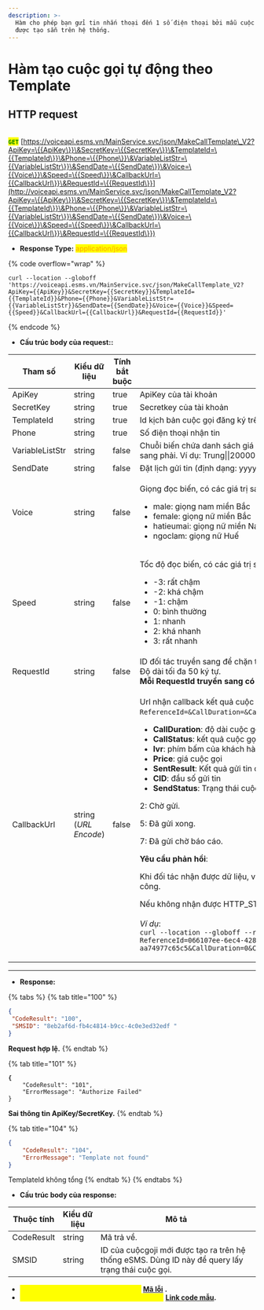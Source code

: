 ```yaml
---
description: >-
  Hàm cho phép bạn gửi tin nhắn thoại đến 1 số điện thoại bởi mẫu cuộc gọi đã
  được tạo sẵn trên hệ thống.
---
```


# Hàm tạo cuộc gọi tự động theo Template

## HTTP request

\
<mark style="color:green;">**`GET`**</mark> [https://voiceapi.esms.vn/MainService.svc/json/MakeCallTemplate\_V2?ApiKey=\{{ApiKey\}}\&SecretKey=\{{SecretKey\}}\&TemplateId=\{{TemplateId\}}\&Phone=\{{Phone\}}\&VariableListStr=\{{VariableListStr\}}\&SendDate=\{{SendDate\}}\&Voice=\{{Voice\}}\&Speed=\{{Speed\}}\&CallbackUrl=\{{CallbackUrl\}}\&RequestId=\{{RequestId\}}](http://voiceapi.esms.vn/MainService.svc/json/MakeCallTemplate_V2?ApiKey=\{{ApiKey\}}\&SecretKey=\{{SecretKey\}}\&TemplateId=\{{TemplateId\}}\&Phone=\{{Phone\}}\&VariableListStr=\{{VariableListStr\}}\&SendDate=\{{SendDate\}}\&Voice=\{{Voice\}}\&Speed=\{{Speed\}}\&CallbackUrl=\{{CallbackUrl\}}\&RequestId=\{{RequestId\}})

* **Response Type:** <mark style="color:orange;">application/json</mark>

{% code overflow="wrap" %}
```
curl --location --globoff 'https://voiceapi.esms.vn/MainService.svc/json/MakeCallTemplate_V2?ApiKey={{ApiKey}}&SecretKey={{SecretKey}}&TemplateId={{TemplateId}}&Phone={{Phone}}&VariableListStr={{VariableListStr}}&SendDate={{SendDate}}&Voice={{Voice}}&Speed={{Speed}}&CallbackUrl={{CallbackUrl}}&RequestId={{RequestId}}'
```
{% endcode %}

* **Cấu trúc body của request::**

<table><thead><tr><th width="169">Tham số</th><th width="143">Kiểu dữ liệu</th><th width="134" data-type="checkbox">Tính bắt buộc</th><th>Mô tả</th></tr></thead><tbody><tr><td>ApiKey</td><td>string</td><td>true</td><td>ApiKey của tài khoản</td></tr><tr><td>SecretKey</td><td>string</td><td>true</td><td>Secretkey của tài khoản</td></tr><tr><td>TemplateId</td><td>string</td><td>true</td><td>Id kịch bản cuộc gọi đăng ký trên trang account.esms.vn</td></tr><tr><td>Phone</td><td>string</td><td>true</td><td>Số điện thoại nhận tin</td></tr><tr><td>VariableListStr</td><td>string</td><td>false</td><td>Chuỗi biến chứa danh sách giá trị các biến của mẫu cuộc gọi, cách nhau bởi dấu “||”, thứ tự các biến từ trái sang phải. Ví dụ: Trung||20000 (Giá trị biến 1: Trung, Giá trị biến 2: 20000)</td></tr><tr><td>SendDate</td><td>string</td><td>false</td><td>Đặt lịch gửi tin (định dạng: yyyy/MM/dd hh:mm:ss) Ví dụ: 2017/12/12 14:00:00</td></tr><tr><td>Voice</td><td>string</td><td>false</td><td><p></p><p>Giọng đọc biến, có các giá trị sau đây:</p><ul><li>male: giọng nam miền Bắc</li><li>female: giọng nữ miền Bắc</li><li>hatieumai: giọng nữ miền Nam</li><li>ngoclam: giọng nữ Huế</li></ul></td></tr><tr><td>Speed</td><td>string</td><td>false</td><td><p></p><p>Tốc độ đọc biến, có các giá trị sau đây:</p><ul><li>-3: rất chậm</li><li>-2: khá chậm</li><li>-1: chậm</li><li>0: bình thường</li><li>1: nhanh</li><li>2: khá nhanh</li><li>3: rất nhanh</li></ul></td></tr><tr><td>RequestId</td><td>string</td><td>false</td><td>ID đối tác truyền sang để chặn trùng và đối soát khi cần.<br>Độ dài tối đa 50 ký tự.<br><strong>Mỗi RequestId truyền sang có hiệu lực chặn trong 24h.</strong></td></tr><tr><td>CallbackUrl</td><td>string (<em>URL Encode</em>)</td><td>false</td><td><p></p><p>Url nhận callback kết quả cuộc gọi (mẫu: <code>https://{{Your_API_Domain}}/Esms/ReceiveVocieCallback?ReferenceId=&#x26;CallDuration=&#x26;CallStatus=&#x26;Ivr=&#x26;Price=&#x26;SentResult=&#x26;CID=&#x26;SendStatus=</code>)</p><ul><li><strong>CallDuration</strong>: độ dài cuộc gọi</li><li><strong>CallStatus</strong>: kết quả cuộc gọi (ANSWERED, NO ANSWER)</li><li><strong>Ivr</strong>: phím bấm của khách hàng</li><li><strong>Price</strong>: giá cuộc gọi</li><li><strong>SentResult</strong>: Kết quả gửi tin qua nhà mạng (0: thất bại, 1: thành công)</li><li><strong>CID</strong>: đầu số gửi tin</li><li><strong>SendStatus</strong>: Trạng thái cuộc gọi: </li></ul><p>            2: Chờ gửi.</p><p>            5: Đã gửi xong.</p><p>            7: Đã gửi chờ báo cáo.</p><p></p><p><strong>Yêu cầu phản hồi</strong>:</p><p>Khi đối tác nhận được dữ liệu, vui lòng trả về trạng thái <strong><code>HTTP_STATUS_CODE=200</code></strong> để xác nhận với ESMS là thành công.</p><p>Nếu không nhận được HTTP_STATUS_CODE 200, ESMS sẽ tiến hành gửi lại tối đa 5 lần.<br><br><em>Ví dụ</em>:<br><code>curl --location --globoff --request GET 'https://{{Your_API_Domain}}/Esms/ReceiveVocieCallback?ReferenceId=066107ee-6ec4-4283-b595-aa74977c65c5&#x26;CallDuration=0&#x26;CallStatus=&#x26;Ivr=&#x26;Price=0.0000&#x26;SentResult=0&#x26;CID=02871002454&#x26;SendStatus=5'</code><br></p></td></tr></tbody></table>



***

* **Response:**

{% tabs %}
{% tab title="100" %}
```json
{
 "CodeResult": "100",
 "SMSID": "8eb2af6d-fb4c4814-b9cc-4c0e3ed32edf "
}
```

**Request hợp lệ.**
{% endtab %}

{% tab title="101" %}
<pre class="language-json"><code class="lang-json"><strong>{
</strong>    "CodeResult": "101",
    "ErrorMessage": "Authorize Failed"
}
</code></pre>

**Sai thông tin ApiKey/SecretKey.**
{% endtab %}

{% tab title="104" %}
```json
{
    "CodeResult": "104",
    "ErrorMessage": "Template not found"
}
```

TemplateId không tổng
{% endtab %}
{% endtabs %}

* **Cấu trúc body của response:**

| Thuộc tính | Kiểu dữ liệu | Mô tả                                                                                             |
| ---------- | ------------ | ------------------------------------------------------------------------------------------------- |
| CodeResult | string       | Mã trả về.                                                                                        |
| SMSID      | string       | ID của cuộcgoji mới được tạo ra trên hệ thống eSMS. Dùng ID này để query lấy trạng thái cuộc gọi. |

* _<mark style="color:yellow;">**Thông tin chi tiết mã lỗi xem ở bảng:**</mark>_ [**Mã lỗi**](../bang-ma-loi.md) **.**
* _<mark style="color:yellow;">**Lấy code mẫu các ngôn ngữ trên Postman:**</mark>_ [**Link code mẫu**](https://samplefordevelopers.esms.vn/#9b15367f-ff51-4cf4-9769-455cbdcec284)**.**
